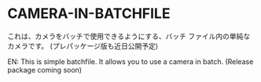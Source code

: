 # CAMERA-IN-BATCHFILE
これは、カメラをバッチで使用できるようにする、バッチ ファイル内の単純なカメラです。 (プレパッケージ版も近日公開予定)

EN:
This is simple batchfile. It allows you to use a camera in batch. (Release package coming soon)

